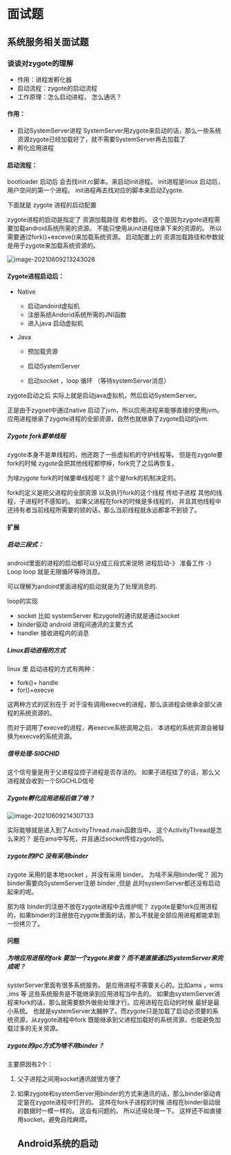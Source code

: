 # 面试题



## 系统服务相关面试题



### 谈谈对zygote的理解

- 作用：进程发孵化器
- 启动流程：zygote的启动流程
- 工作原理：怎么启动进程， 怎么通讯？



#### 作用：

- 启动SystemServer进程
  SystemServer用zygote来启动的话，那么一些系统资源zygote已经加载好了，就不需要SystemServer再去加载了
- 孵化应用进程



#### 启动流程：

bootloader 启动后   会去找init.rc脚本。来启动init进程。
init进程是linux 启动后，用户空间的第一个进程。
init进程再去找对应的脚本来启动Zygote.



下面就是 zygote 进程的启动配置

zygote进程的启动是指定了 资源加载路径 和参数的。
这个是因为zygote进程需要加载android系统所需的资源。
不能只使用从init进程继承下来的资源的。
所以需要通过fork()+exceve()来加载系统资源。
启动配置上的 资源加载路径和参数就是用于zygote来加载系统资源的。

![image-20210609213243028](https://i.loli.net/2021/06/09/okMEpUajnLOb2qe.png)



#### Zygote进程启动后：

- Native

  - 启动andoird虚拟机
  - 注册系统Andorid系统所需的JNI函数
  - 进入java 启动虚拟机

- Java

  - 预加载资源

  - 启动SystemServer

  - 启动socket ，loop 循环 （等待systemServer消息）

    

zygote启动之后 实际上就是启动java虚拟机，然后启动SystemServer。

正是由于zygoet中通过native 启动了jvm，所以应用进程来能够直接的使用jvm。
应用进程继承了zygote进程的全部资源，自然也就继承了zygote启动的jvm.



##### Zygote fork要单线程

zygote本身不是单线程的，他还跑了一些虚拟机的守护线程等。
但是在zygote要fork的时候 zygote会把其他线程都停掉，fork完了之后再恢复。

为啥zygote fork的时候要单线程呢？
这个是fork的机制决定的。

fork的定义是把父进程的全部资源 以及执行fork的这个线程  传给子进程
其他的线程，子进程时不感知的。
如果父进程在fork的时候是多线程的， 并且其他线程中还持有者当前线程所需要的锁的话，那么当前线程就永远都拿不到锁了。





#### 扩展

##### 启动三段式：

android里面的进程的启动都可以分成三段式来说明
    进程启动-》 准备工作 -》 Loop
loop 就是无限循环等待消息。

可以理解为andoird里面进程的启动就是为了处理消息的.

loop的实现

- socket  比如  systemServer 和zygote的通讯就是通过socket
- binder驱动 android 进程间通讯的主要方式
- handler   接收进程内的消息
  

##### Linux启动进程的方式

linux 里 启动进程的方式有两种：

- fork()+ handle
- for()+execve

这两种方式的区别在于
对于没有调用execve的进程，那么该进程会继承全部父进程的系统资源的。

而对于调用了execve的进程，再execve系统调用之后， 本进程的系统资源会被替换为execve的系统资源。



##### 信号处理-SIGCHID

这个信号量是用于父进程监控子进程是否存活的。
如果子进程挂了的话，那么父进程就会收到一个SIGCHLD信号



##### Zygote孵化应用进程后做了啥？

![image-20210609214307133](https://i.loli.net/2021/06/09/zZ3LTPUrWhHIDCN.png)



实际能够就是进入到了ActivityThread.main函数当中。
这个ActivityThread是怎么来的？
是在ams中写死，并且通过socket传给zygote的。





##### zygote的IPC 没有采用binder

zygote 采用的是本地socket ，并没有采用 binder。
为啥不采用binder呢？
因为binder需要向SystemServer注册 binder ,但是 此时systemServer都还没有启动起来的呢。

那为啥 binder的注册不放在zygote进程中去维护呢？
zygote是要fork应用进程的，如果binder的注册放在zygote里面的话，那么不就是全部应用进程都能拿到一份拷贝了。





#### 问题

##### 为啥应用进程的fork 要加一个zygote来做？ 而不是直接通过SystemServer来完成呢？

systerServer里面有很多系统服务。
是应用进程不需要关心的。比如ams ，wms ,ims 等
这些系统服务是不能继承到应用进程当中去的。
如果由systemServer进程来fork的话，那么就需要额外做些处理才行。应用进程在启动的时候 最好是最小系统。
也就是systemServer太臃肿了。而zygote只是加载了启动必须要的系统资源，从zygote进程中fork 既能继承到父进程加载好的系统资源，也能避免加载过多的无关资源。





##### zygote的ipc方式为啥不用binder？

主要原因有2个：

1. 父子进程之间用socket通讯就很方便了

2. 如果zygote和systemServer用binder的方式来通讯的话，那么binder驱动肯定是在zygote进程中打开的。
   这样在fork子进程的时候 进程在binder驱动层的数据时一模一样的。
   这会有问题的。
   所以还得处理一下。
   这样还不如直接用socket。避免自找麻烦。

   

   

   

   ## Android系统的启动

   

